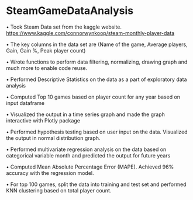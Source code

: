 # SteamGameDataAnalysis
•	Took Steam Data set from the kaggle website.
https://www.kaggle.com/connorwynkoop/steam-monthly-player-data

•	The key columns in the data set are (Name of the game, Average players, Gain, Gain %, Peak player count)

• Wrote functions to perform data filtering, normalizing, drawing graph and much more to enable code reuse.

• Performed Descriptive Statistics on the data as a part of exploratory data analysis

• Computed Top 10 games based on player count for any year based on input dataframe

• Visualized the output in a time series graph and made the graph interactive with Plotly package

• Performed hypothesis testing based on user input on the data. Visualized the output in normal distribution graph.

• Performed multivariate regression analysis on the data based on categorical variable month and predicted the output for future years

• Computed Mean Absolute Percentage Error (MAPE). Achieved 96% accuracy with the regression model.

• For top 100 games, split the data into training and test set and performed KNN clustering based on total player count.
